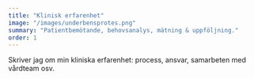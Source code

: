 ```yaml
---
title: "Klinisk erfarenhet"
image: "/images/underbensprotes.png"
summary: "Patientbemötande, behovsanalys, mätning & uppföljning."
order: 1
---
```

Skriver jag om min kliniska erfarenhet: process, ansvar, samarbeten med vårdteam osv.
